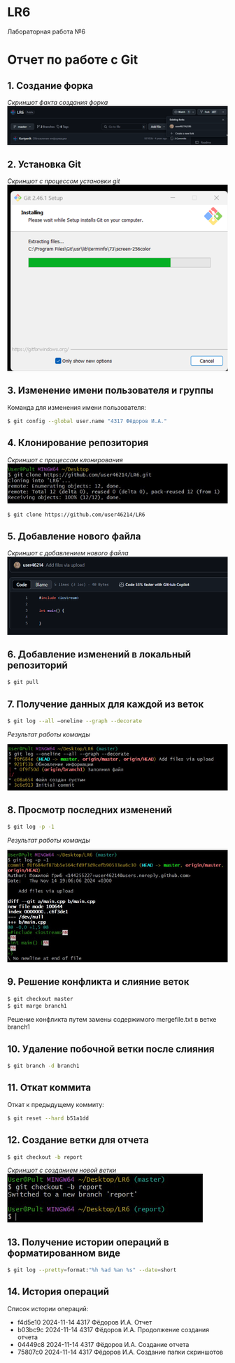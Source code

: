 # LR6
Лабораторная работа №6

# Отчет по работе с Git

## 1. Создание форка
*Скриншот факта создания форка*  
![Форк](./screenshots/1.png)

## 2. Установка Git
*Скриншот с процессом установки git*  
![Установка Git](./screenshots/2.png)

## 3. Изменение имени пользователя и группы
Команда для изменения имени пользователя:

```bash
$ git config --global user.name "4317 Фёдоров И.А."
```

## 4. Клонирование репозитория
*Скриншот с процессом клонирования*  
![Клонирование](./screenshots/4.png)

```bash
$ git clone https://github.com/user46214/LR6
```

## 5. Добавление нового файла
*Скриншот с добавлением нового файла*
![Добавление нового файла](./screenshots/3.png)

## 6. Добавление изменений в локальный репозиторий

```bash
$ git pull
```

## 7. Получение данных для каждой из веток

```bash
$ git log --all –oneline --graph --decorate
```

*Результат работы команды*

![Данные из веток](./screenshots/5.png)

## 8. Просмотр последних изменений

```bash
$ git log -p -1
```

*Результат работы команды*

![Последние изменения](./screenshots/6.png)

## 9. Решение конфликта и слияние веток

```bash
$ git checkout master
$ git marge branch1
```
Решение конфликта путем замены содержимого mergefile.txt в ветке branch1

## 10. Удаление побочной ветки после слияния

```bash
$ git branch -d branch1
```

## 11. Откат коммита

Откат к предыдущему коммиту:

```bash
$ git reset --hard b51a1dd
```

## 12. Создание ветки для отчета

```bash
$ git checkout -b report
```
*Скриншот с созданием новой ветки*
![Ветка](./screenshots/7.png)

## 13. Получение истории операций в форматированном виде

```bash
$ git log --pretty=format:"%h %ad %an %s" --date=short
```

## 14. История операций
Список истории операций:
+ f4d5e10 2024-11-14 4317 Фёдоров И.А. Отчет
+ b03bc9c 2024-11-14 4317 Фёдоров И.А. Продолжение создания отчета
+ 04449c8 2024-11-14 4317 Фёдоров И.А. Создание отчета
+ 75807c0 2024-11-14 4317 Фёдоров И.А. Создание папки скриншотов



